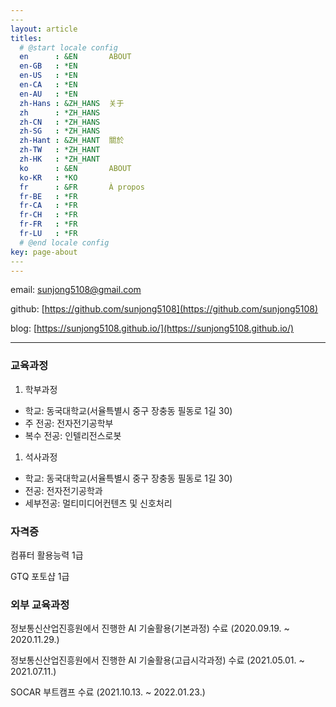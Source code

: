 ```yaml
---
​---
layout: article
titles:
  # @start locale config
  en      : &EN       ABOUT
  en-GB   : *EN
  en-US   : *EN
  en-CA   : *EN
  en-AU   : *EN
  zh-Hans : &ZH_HANS  关于
  zh      : *ZH_HANS
  zh-CN   : *ZH_HANS
  zh-SG   : *ZH_HANS
  zh-Hant : &ZH_HANT  關於
  zh-TW   : *ZH_HANT
  zh-HK   : *ZH_HANT
  ko      : &EN       ABOUT
  ko-KR   : *KO
  fr      : &FR       À propos
  fr-BE   : *FR
  fr-CA   : *FR
  fr-CH   : *FR
  fr-FR   : *FR
  fr-LU   : *FR
  # @end locale config
key: page-about
​---
---
```


email: sunjong5108@gmail.com

github: [https://github.com/sunjong5108](https://github.com/sunjong5108)

blog: [https://sunjong5108.github.io/](https://sunjong5108.github.io/)

---

### 교육과정

1. 학부과정

- 학교: 동국대학교(서율특별시 중구 장충동 필동로 1길 30)
- 주 전공: 전자전기공학부
- 복수 전공: 인텔리전스로봇

1. 석사과정

- 학교: 동국대학교(서율특별시 중구 장충동 필동로 1길 30)
- 전공: 전자전기공학과
- 세부전공: 멀티미디어컨텐츠 및 신호처리

### 자격증

컴퓨터 활용능력 1급

GTQ 포토샵 1급

### 외부 교육과정

정보통신산업진흥원에서 진행한 AI 기술활용(기본과정) 수료 (2020.09.19. ~ 2020.11.29.)

정보통신산업진흥원에서 진행한 AI 기술활용(고급시각과정) 수료 (2021.05.01. ~ 2021.07.11.)

SOCAR 부트캠프 수료 (2021.10.13. ~ 2022.01.23.)
